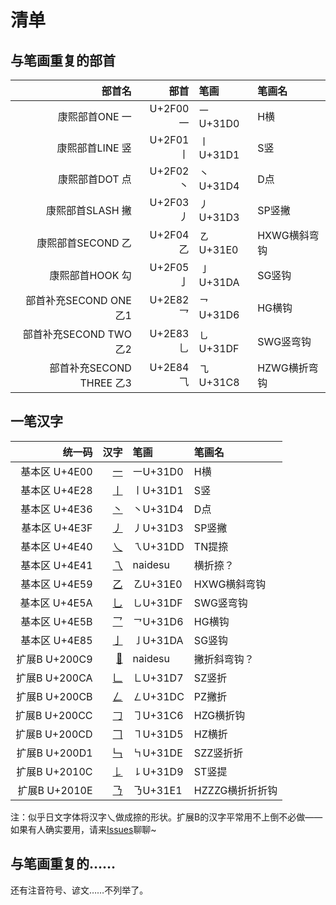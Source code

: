 # 清单

## 与笔画重复的部首
|部首名|部首|笔画|笔画名|
| -: | -: | :- | :- |
|康熙部首ONE 一|U+2F00⼀|㇐U+31D0|H横|
|康熙部首LINE 竖|U+2F01⼁|㇑U+31D1|S竖|
|康熙部首DOT 点|U+2F02⼂|㇔U+31D4|D点|
|康熙部首SLASH 撇|U+2F03⼃|㇓U+31D3|SP竖撇|
|康熙部首SECOND 乙|U+2F04⼄|㇠U+31E0|HXWG横斜弯钩|
|康熙部首HOOK 勾|U+2F05⼅|㇚U+31DA|SG竖钩|
|部首补充SECOND ONE 乙1|U+2E82⺂|㇖U+31D6|HG横钩|
|部首补充SECOND TWO 乙2|U+2E83⺃|㇟U+31DF|SWG竖弯钩|
|部首补充SECOND THREE 乙3|U+2E84⺄|㇈U+31C8|HZWG横折弯钩|

## 一笔汉字
|统一码|汉字|笔画|笔画名|
| -: | -: | :- | :- |
|基本区 U+4E00|[一](https://www.zdic.net/hans/%E4%B8%80)|㇐U+31D0|H横|
|基本区 U+4E28|[丨](https://www.zdic.net/hans/%E4%B8%A8)|㇑U+31D1|S竖|
|基本区 U+4E36|[丶](https://www.zdic.net/hans/%E4%B8%B6)|㇔U+31D4|D点|
|基本区 U+4E3F|[丿](https://www.zdic.net/hans/%E4%B8%BF)|㇓U+31D3|SP竖撇|
|基本区 U+4E40|[乀](https://www.zdic.net/hans/%E4%B9%80)|㇝U+31DD|TN提捺|
|基本区 U+4E41|[乁](https://www.zdic.net/hans/%E4%B9%81)|naidesu|横折捺？|
|基本区 U+4E59|[乙](https://www.zdic.net/hans/%E4%B9%99)|㇠U+31E0|HXWG横斜弯钩|
|基本区 U+4E5A|[乚](https://www.zdic.net/hans/%E4%B9%9A)|㇟U+31DF|SWG竖弯钩|
|基本区 U+4E5B|[乛](https://www.zdic.net/hans/%E4%B9%9B)|㇖U+31D6|HG横钩|
|基本区 U+4E85|[亅](https://www.zdic.net/hans/%E4%BA%85)|㇚U+31DA|SG竖钩|
|扩展B U+200C9|[𠃉](https://www.zdic.net/hans/%F0%A0%83%89)|naidesu|撇折斜弯钩？|
|扩展B U+200CA|[𠃊](https://www.zdic.net/hans/%F0%A0%83%8A)|㇗U+31D7|SZ竖折|
|扩展B U+200CB|[𠃋](https://www.zdic.net/hans/%F0%A0%83%8B)|㇜U+31DC|PZ撇折|
|扩展B U+200CC|[𠃌](https://www.zdic.net/hans/%F0%A0%83%8C)|㇆U+31C6|HZG横折钩|
|扩展B U+200CD|[𠃍](https://www.zdic.net/hans/%F0%A0%83%8D)|㇕U+31D5|HZ横折|
|扩展B U+200D1|[𠃑](https://www.zdic.net/hans/%F0%A0%83%91)|㇞U+31DE|SZZ竖折折|
|扩展B U+2010C|[𠄌](https://www.zdic.net/hans/%F0%A0%84%8C)|㇙U+31D9|ST竖提|
|扩展B U+2010E|[𠄎](https://www.zdic.net/hans/%F0%A0%84%8E)|㇡U+31E1|HZZZG横折折折钩|

注：似乎日文字体将汉字乀做成捺的形状。扩展B的汉字平常用不上倒不必做——如果有人确实要用，请来[Issues](https://github.com/MY1L/unMing/issues)聊聊~

## 与笔画重复的……
还有注音符号、谚文……不列举了。
